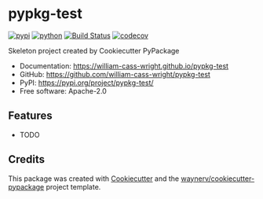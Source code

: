 # pypkg-test


[![pypi](https://img.shields.io/pypi/v/pypkg-test.svg)](https://pypi.org/project/pypkg-test/)
[![python](https://img.shields.io/pypi/pyversions/pypkg-test.svg)](https://pypi.org/project/pypkg-test/)
[![Build Status](https://github.com/william-cass-wright/pypkg-test/actions/workflows/dev.yml/badge.svg)](https://github.com/william-cass-wright/pypkg-test/actions/workflows/dev.yml)
[![codecov](https://codecov.io/gh/william-cass-wright/pypkg-test/branch/main/graphs/badge.svg)](https://codecov.io/github/william-cass-wright/pypkg-test)



Skeleton project created by Cookiecutter PyPackage


* Documentation: <https://william-cass-wright.github.io/pypkg-test>
* GitHub: <https://github.com/william-cass-wright/pypkg-test>
* PyPI: <https://pypi.org/project/pypkg-test/>
* Free software: Apache-2.0


## Features

* TODO

## Credits

This package was created with [Cookiecutter](https://github.com/audreyr/cookiecutter) and the [waynerv/cookiecutter-pypackage](https://github.com/waynerv/cookiecutter-pypackage) project template.
